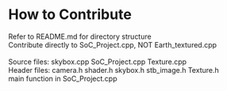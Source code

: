 # How to Contribute
Refer to README.md for directory structure<br>
Contribute directly to SoC_Project.cpp, NOT Earth_textured.cpp <br>
<br>
Source files: skybox.cpp SoC_Project.cpp Texture.cpp <br>
Header files: camera.h shader.h skybox.h stb_image.h Texture.h <br>
main function in SoC_Project.cpp
